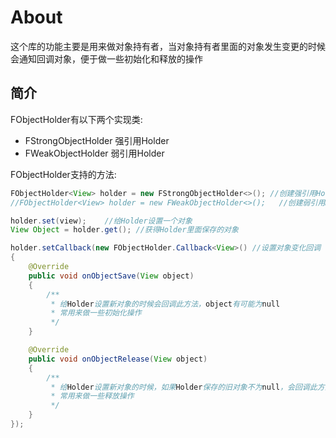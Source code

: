 # About
这个库的功能主要是用来做对象持有者，当对象持有者里面的对象发生变更的时候会通知回调对象，便于做一些初始化和释放的操作<br>

## 简介
FObjectHolder<T>有以下两个实现类:
<br>
* FStrongObjectHolder<T> 强引用Holder
* FWeakObjectHolder<T>   弱引用Holder

FObjectHolder<T>支持的方法:
<br>
```java
FObjectHolder<View> holder = new FStrongObjectHolder<>(); //创建强引用Holder
//FObjectHolder<View> holder = new FWeakObjectHolder<>();   //创建弱引用Holder

holder.set(view);    //给Holder设置一个对象
View Object = holder.get(); //获得Holder里面保存的对象

holder.setCallback(new FObjectHolder.Callback<View>() //设置对象变化回调
{
    @Override
    public void onObjectSave(View object)
    {
        /**
         * 给Holder设置新对象的时候会回调此方法，object有可能为null
         * 常用来做一些初始化操作
         */
    }

    @Override
    public void onObjectRelease(View object)
    {
        /**
         * 给Holder设置新对象的时候，如果Holder保存的旧对象不为null，会回调此方法
         * 常用来做一些释放操作
         */
    }
});
```